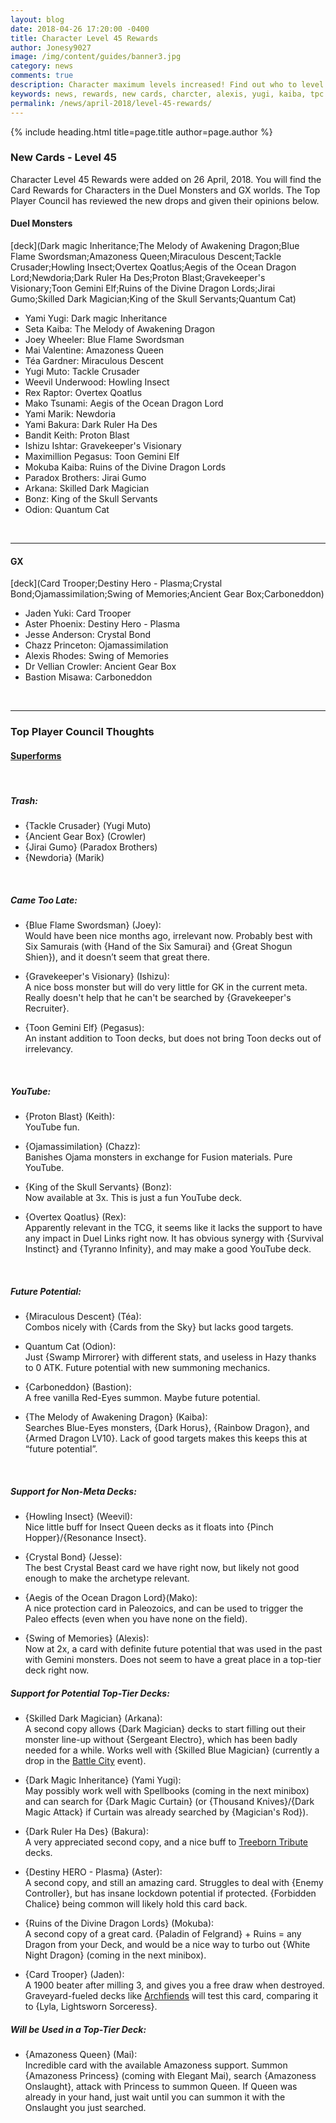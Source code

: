 ```yaml
---
layout: blog
date: 2018-04-26 17:20:00 -0400
title: Character Level 45 Rewards 
author: Jonesy9027
image: /img/content/guides/banner3.jpg
category: news
comments: true
description: Character maximum levels increased! Find out who to level up first and who has the best rewards!
keywords: news, rewards, new cards, charcter, alexis, yugi, kaiba, tpc
permalink: /news/april-2018/level-45-rewards/
---
```


{% include heading.html title=page.title author=page.author %}


### New Cards - Level 45
Character Level 45 Rewards were added on 26 April, 2018. You will find the Card Rewards for Characters in the Duel Monsters and GX worlds. The Top Player Council has reviewed the new drops and given their opinions below.
<br>

#### Duel Monsters  
[deck](Dark magic Inheritance;The Melody of Awakening Dragon;Blue Flame Swordsman;Amazoness Queen;Miraculous Descent;Tackle Crusader;Howling Insect;Overtex Qoatlus;Aegis of the Ocean Dragon Lord;Newdoria;Dark Ruler Ha Des;Proton Blast;Gravekeeper's Visionary;Toon Gemini Elf;Ruins of the Divine Dragon Lords;Jirai Gumo;Skilled Dark Magician;King of the Skull Servants;Quantum Cat)

- Yami Yugi: Dark magic Inheritance  
- Seta Kaiba: The Melody of Awakening Dragon  
- Joey Wheeler: Blue Flame Swordsman  
- Mai Valentine: Amazoness Queen  
- Téa Gardner: Miraculous Descent  
- Yugi Muto: Tackle Crusader  
- Weevil Underwood: Howling Insect  
- Rex Raptor: Overtex Qoatlus  
- Mako Tsunami: Aegis of the Ocean Dragon Lord  
- Yami Marik: Newdoria  
- Yami Bakura: Dark Ruler Ha Des  
- Bandit Keith: Proton Blast  
- Ishizu Ishtar: Gravekeeper's Visionary  
- Maximillion Pegasus: Toon Gemini Elf  
- Mokuba Kaiba: Ruins of the Divine Dragon Lords  
- Paradox Brothers: Jirai Gumo  
- Arkana: Skilled Dark Magician  
- Bonz: King of the Skull Servants  
- Odion: Quantum Cat  

<br>

---

#### GX 
[deck](Card Trooper;Destiny Hero - Plasma;Crystal Bond;Ojamassimilation;Swing of Memories;Ancient Gear Box;Carboneddon)

- Jaden Yuki: Card Trooper  
- Aster Phoenix: Destiny Hero - Plasma  
- Jesse Anderson: Crystal Bond  
- Chazz Princeton: Ojamassimilation  
- Alexis Rhodes: Swing of Memories  
- Dr Vellian Crowler: Ancient Gear Box  
- Bastion Misawa: Carboneddon  

<br>

---

### Top Player Council Thoughts

#### [Superforms](/top-player-council/superforms/)

<br>

##### Trash:

- {Tackle Crusader} (Yugi Muto)
- {Ancient Gear Box} (Crowler)
- {Jirai Gumo} (Paradox Brothers)
- {Newdoria} (Marik)

<br>

##### Came Too Late:  

- {Blue Flame Swordsman} (Joey):  
Would have been nice months ago, irrelevant now. Probably best with Six Samurais (with {Hand of the Six Samurai} and {Great Shogun Shien}), and it doesn’t seem that great there.  

- {Gravekeeper's Visionary} (Ishizu):  
A nice boss monster but will do very little for GK in the current meta. Really doesn't help that he can't be searched by {Gravekeeper's Recruiter}.  

- {Toon Gemini Elf} (Pegasus):  
An instant addition to Toon decks, but does not bring Toon decks out of irrelevancy.  

<br>

##### YouTube:

- {Proton Blast} (Keith):  
YouTube fun.  

- {Ojamassimilation} (Chazz):  
Banishes Ojama monsters in exchange for Fusion materials. Pure YouTube.  

- {King of the Skull Servants} (Bonz):  
Now available at 3x. This is just a fun YouTube deck.  

- {Overtex Qoatlus} (Rex):  
Apparently relevant in the TCG, it seems like it lacks the support to have any impact in Duel Links right now. It has obvious synergy with {Survival Instinct} and {Tyranno Infinity}, and may make a good YouTube deck.  

<br>

##### Future Potential:  

- {Miraculous Descent} (Téa):  
Combos nicely with {Cards from the Sky} but lacks good targets.  

- Quantum Cat (Odion):  
Just {Swamp Mirrorer} with different stats, and useless in Hazy thanks to 0 ATK. Future potential with new summoning mechanics.  

- {Carboneddon} (Bastion):  
A free vanilla Red-Eyes summon. Maybe future potential.  

- {The Melody of Awakening Dragon} (Kaiba):  
Searches Blue-Eyes monsters, {Dark Horus}, {Rainbow Dragon}, and {Armed Dragon LV10}. Lack of good targets makes this keeps this at “future potential”.   

<br>

##### Support for Non-Meta Decks:  

- {Howling Insect} (Weevil):  
Nice little buff for Insect Queen decks as it floats into {Pinch Hopper}/{Resonance Insect}.  

- {Crystal Bond} (Jesse):  
The best Crystal Beast card we have right now, but likely not good enough to make the archetype relevant.  

- {Aegis of the Ocean Dragon Lord}(Mako):   
A nice protection card in Paleozoics, and can be used to trigger the Paleo effects (even when you have none on the field).  

- {Swing of Memories} (Alexis):  
Now at 2x, a card with definite future potential that was used in the past with Gemini monsters. Does not seem to have a great place in a top-tier deck right now.  

##### Support for Potential Top-Tier Decks:  

- {Skilled Dark Magician} (Arkana):  
A second copy allows {Dark Magician} decks to start filling out their monster line-up without {Sergeant Electro}, which has been badly needed for a while. Works well with {Skilled Blue Magician} (currently a drop in the [Battle City](/events/april-2018/battle-city-showdown/) event).  

- {Dark Magic Inheritance} (Yami Yugi):  
May possibly work well with Spellbooks (coming in the next minibox) and can search for {Dark Magic Curtain} (or {Thousand Knives}/{Dark Magic Attack} if Curtain was already searched by {Magician's Rod}).  

- {Dark Ruler Ha Des} (Bakura):  
A very appreciated second copy, and a nice buff to [Treeborn Tribute](/guides/deck-types/treeborn-guide-by-xb8/) decks.  

- {Destiny HERO - Plasma} (Aster):  
A second copy, and still an amazing card. Struggles to deal with {Enemy Controller}, but has insane lockdown potential if protected. {Forbidden Chalice} being common will likely hold this card back.  

- {Ruins of the Divine Dragon Lords} (Mokuba):  
A second copy of a great card. {Paladin of Felgrand} + Ruins = any Dragon from your Deck, and would be a nice way to turbo out {White Night Dragon} (coming in the next minibox).  

- {Card Trooper} (Jaden):  
A 1900 beater after milling 3, and gives you a free draw when destroyed. Graveyard-fueled decks like [Archfiends](/tier-list/deck-types/archfiends/) will test this card, comparing it to {Lyla, Lightsworn Sorceress}.  

##### Will be Used in a Top-Tier Deck:

- {Amazoness Queen} (Mai):  
Incredible card with the available Amazoness support. Summon {Amazoness Princess} (coming with Elegant Mai), search {Amazoness Onslaught}, attack with Princess to summon Queen. If Queen was already in your hand, just wait until you can summon it with the Onslaught you just searched.  


